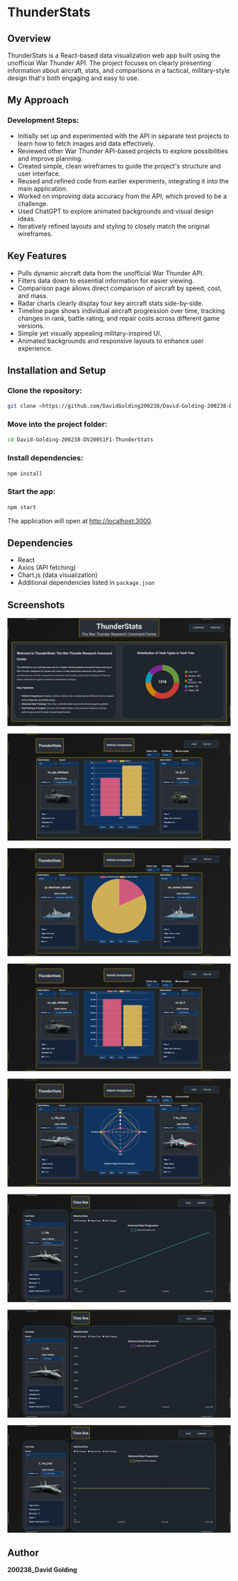 # ThunderStats

## Overview

ThunderStats is a React-based data visualization web app built using the unofficial War Thunder API. The project focuses on clearly presenting information about aircraft, stats, and comparisons in a tactical, military-style design that's both engaging and easy to use.

## My Approach

### Development Steps:
- Initially set up and experimented with the API in separate test projects to learn how to fetch images and data effectively.
- Reviewed other War Thunder API-based projects to explore possibilities and improve planning.
- Created simple, clean wireframes to guide the project's structure and user interface.
- Reused and refined code from earlier experiments, integrating it into the main application.
- Worked on improving data accuracy from the API, which proved to be a challenge.
- Used ChatGPT to explore animated backgrounds and visual design ideas.
- Iteratively refined layouts and styling to closely match the original wireframes.

## Key Features
- Pulls dynamic aircraft data from the unofficial War Thunder API.
- Filters data down to essential information for easier viewing.
- Comparison page allows direct comparison of aircraft by speed, cost, and mass.
- Radar charts clearly display four key aircraft stats side-by-side.
- Timeline page shows individual aircraft progression over time, tracking changes in rank, battle rating, and repair costs across different game versions.
- Simple yet visually appealing military-inspired UI.
- Animated backgrounds and responsive layouts to enhance user experience.

## Installation and Setup

### Clone the repository:
```sh
git clone <https://github.com/DavidGolding200238/David-Golding-200238-DV200S1F1-ThunderStats.git>
```

### Move into the project folder:
```sh
cd David-Golding-200238-DV200S1F1-ThunderStats

```

### Install dependencies:
```sh
npm install
```

### Start the app:
```sh
npm start
```

The application will open at [http://localhost:3000](http://localhost:3000).

## Dependencies
- React
- Axios (API fetching)
- Chart.js (data visualization)
- Additional dependencies listed in `package.json`

## Screenshots

![Landing Page](<Screenshots/Landing Page.png>)

![Speed Chart](<Screenshots/Speed Chart.png>)

![Mass Chart](<Screenshots/Mass Chart.png>)

![Cost Chart](<Screenshots/Cost chart.png>)

![Radar Chart](<Screenshots/Radar Chart.png>)

![Time Line Battle Rating](<Screenshots/Timeline BR.png>)

![Time Line repair costs](<Screenshots/Timeline repair costs.png>)

![Time Line Rank Change](<Screenshots/Timeline rank change.png>)

## Author
**200238_David Golding**  